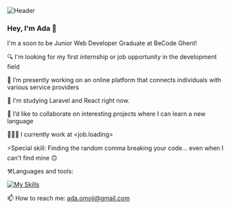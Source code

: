 ![Header](./github-banner.png)

### Hey, I'm Ada 👋

I'm a soon to be Junior Web Developer Graduate at BeCode Ghent!

🔍 I'm looking for my first internship or job opportunity in the development field

🔭 I’m presently working on an online platform that connects individuals with various service providers

🌱 I'm studying Laravel and React right now.

👯 I’d like to collaborate on interesting projects where I can learn a new language

👩🏾‍💻 I currently work at <job.loading>

⚡Special skill: Finding the random comma breaking your code... even when I can't find mine 🙃

⚒️Languages and tools: 

[![My Skills](https://skillicons.dev/icons?i=html,js,css,laravel,mysql,php,bootstrap,nodejs,vscode,github&theme=light)](https://skillicons.dev)

<!-- even if I can't find mine, I can crack your code by locating the random comma. -->
📫 How to reach me: ada.omoji@gmail.com

<!-- 📄 Here's my Resume -->